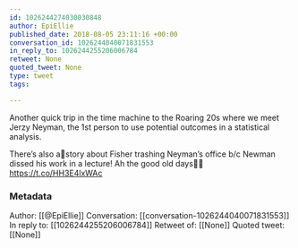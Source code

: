 ```yaml
---
id: 1026244274030030848
author: EpiEllie
published_date: 2018-08-05 23:11:16 +00:00
conversation_id: 1026244040071831553
in_reply_to: 1026244255206006784
retweet: None
quoted_tweet: None
type: tweet
tags:

---
```


Another quick trip in the time machine to the Roaring 20s where we meet Jerzy Neyman, the 1st person to use potential outcomes in a statistical analysis.

There’s also a🤣story about Fisher trashing Neyman’s office b/c Newman dissed his work in a lecture! Ah the good old days🤣😂 https://t.co/HH3E4lxWAc

### Metadata

Author: [[@EpiEllie]]
Conversation: [[conversation-1026244040071831553]]
In reply to: [[1026244255206006784]]
Retweet of: [[None]]
Quoted tweet: [[None]]
